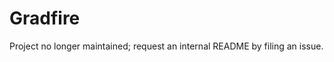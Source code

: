 Gradfire
===============

Project no longer maintained; request an internal README by filing an issue. 
